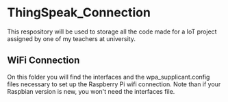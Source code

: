 # ThingSpeak_Connection
This respository will be used to storage all the code made for a IoT project assigned by one of my teachers at university.

## WiFi Connection
On this folder you will find the interfaces and the wpa_supplicant.config files necessary to set up the Raspberry Pi wifi connection. Note than if your Raspbian version is new, you won't need the interfaces file.
